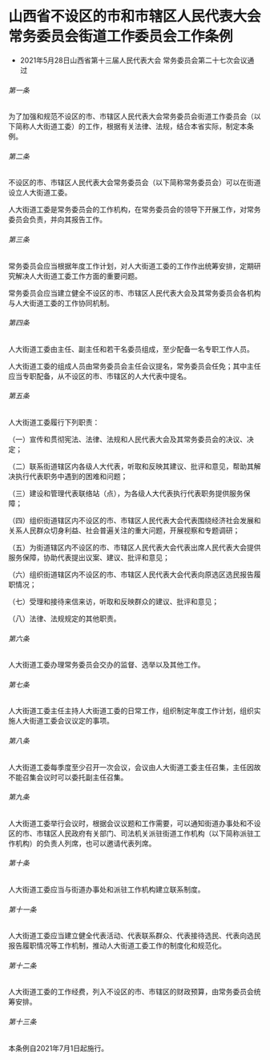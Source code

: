 # 山西省不设区的市和市辖区人民代表大会常务委员会街道工作委员会工作条例

- 2021年5月28日山西省第十三届人民代表大会
  常务委员会第二十七次会议通过

<!-- INFO END -->

###### 第一条

为了加强和规范不设区的市、市辖区人民代表大会常务委员会街道工作委员会（以下简称人大街道工委）的工作，根据有关法律、法规，结合本省实际，制定本条例。

###### 第二条

不设区的市、市辖区人民代表大会常务委员会（以下简称常务委员会）可以在街道设立人大街道工委。

人大街道工委是常务委员会的工作机构，在常务委员会的领导下开展工作，对常务委员会负责，并向其报告工作。

###### 第三条

常务委员会应当根据年度工作计划，对人大街道工委的工作作出统筹安排，定期研究解决人大街道工委工作方面的重要问题。

常务委员会应当建立健全不设区的市、市辖区人民代表大会及其常务委员会各机构与人大街道工委的工作协同机制。

###### 第四条

人大街道工委由主任、副主任和若干名委员组成，至少配备一名专职工作人员。

人大街道工委的组成人员由常务委员会主任会议提名，常务委员会任免；其中主任应当专职配备，从不设区的市、市辖区的人大代表中提名。

###### 第五条

人大街道工委履行下列职责：

（一）宣传和贯彻宪法、法律、法规和人民代表大会及其常务委员会的决议、决定；

（二）联系街道辖区内各级人大代表，听取和反映其建议、批评和意见，帮助其解决执行代表职务中遇到的困难和问题；

（三）建设和管理代表联络站（点），为各级人大代表执行代表职务提供服务保障；

（四）组织街道辖区内不设区的市、市辖区人民代表大会代表围绕经济社会发展和关系人民群众切身利益、社会普遍关注的重大问题，开展视察和专题调研；

（五）为街道辖区内不设区的市、市辖区人民代表大会代表出席人民代表大会提供服务保障，协助代表提出议案、建议、批评和意见；

（六）组织街道辖区内不设区的市、市辖区人民代表大会代表向原选区选民报告履职情况；

（七）受理和接待来信来访，听取和反映群众的建议、批评和意见；

（八）法律、法规规定的其他职责。

###### 第六条

人大街道工委办理常务委员会交办的监督、选举以及其他工作。

###### 第七条

人大街道工委主任主持人大街道工委的日常工作，组织制定年度工作计划，组织实施人大街道工委会议议定的事项。

###### 第八条

人大街道工委每季度至少召开一次会议，会议由人大街道工委主任召集，主任因故不能召集会议时可以委托副主任召集。

###### 第九条

人大街道工委举行会议时，根据会议议题和工作需要，可以通知街道办事处和不设区的市、市辖区人民政府有关部门、司法机关派驻街道工作机构（以下简称派驻工作机构）的负责人列席，也可以邀请代表列席。

###### 第十条

人大街道工委应当与街道办事处和派驻工作机构建立联系制度。

###### 第十一条

人大街道工委应当建立健全代表活动、代表联系群众、代表接待选民、代表向选民报告履职情况等工作机制，推动人大街道工委工作的制度化和规范化。

###### 第十二条

人大街道工委的工作经费，列入不设区的市、市辖区的财政预算，由常务委员会统筹安排。

###### 第十三条

本条例自2021年7月1日起施行。
